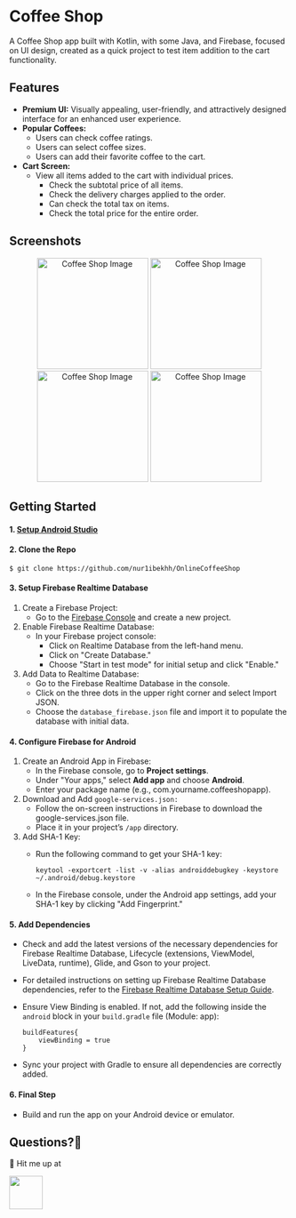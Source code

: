 # Coffee Shop

A Coffee Shop app built with Kotlin, with some Java, and Firebase, focused on UI design, created as a quick project to test item addition to the cart functionality.

## Features

 * **Premium UI:** Visually appealing, user-friendly, and attractively designed interface for an enhanced user experience.
 * **Popular Coffees:**
   * Users can check coffee ratings.
   * Users can select coffee sizes.
   * Users can add their favorite coffee to the cart.
 * **Cart Screen:**
   * View all items added to the cart with individual prices.
      * Check the subtotal price of all items.
      * Check the delivery charges applied to the order.
      * Can check the total tax on items.
      * Check the total price for the entire order.

## Screenshots

<div align="center">
  <img src="https://github.com/user-attachments/assets/904d77b1-78f1-41b5-ab43-f6c1e6934bd8" width="200" alt="Coffee Shop Image">
  <img src="https://github.com/user-attachments/assets/7dd2f990-ee7f-4f17-a626-b9ef1cf19a52" width="200" alt="Coffee Shop Image">
  <img src="https://github.com/user-attachments/assets/7595290a-7b03-4962-9291-9c10039a0f92" width="200" alt="Coffee Shop Image">
  <img src="https://github.com/user-attachments/assets/7ade6963-ef29-434e-b9ed-559ffaf7b376" width="200" alt="Coffee Shop Image">
  <br>
</div>

## Getting Started

#### 1. [Setup Android Studio](https://developer.android.com/studio)

#### 2. Clone the Repo

```
$ git clone https://github.com/nur1ibekhh/OnlineCoffeeShop
```

#### 3. Setup Firebase Realtime Database

1. Create a Firebase Project:
    - Go to the [Firebase Console](https://console.firebase.google.com/) and create a new project.
2. Enable Firebase Realtime Database:
    - In your Firebase project console:
      - Click on Realtime Database from the left-hand menu.
      - Click on "Create Database."
      - Choose "Start in test mode" for initial setup and click "Enable."
3. Add Data to Realtime Database:
    - Go to the Firebase Realtime Database in the console.
    - Click on the three dots in the upper right corner and select Import JSON.
    - Choose the `database_firebase.json` file and import it to populate the database with initial data.

#### 4. Configure Firebase for Android

1. Create an Android App in Firebase:
    - In the Firebase console, go to **Project settings**.
    - Under "Your apps," select **Add app** and choose **Android**.
    - Enter your package name (e.g., com.yourname.coffeeshopapp).
2. Download and Add `google-services.json:`
    - Follow the on-screen instructions in Firebase to download the google-services.json file.
    - Place it in your project’s `/app` directory.
3. Add SHA-1 Key:
    - Run the following command to get your SHA-1 key:
      
      ```
      keytool -exportcert -list -v -alias androiddebugkey -keystore ~/.android/debug.keystore
      ```
    - In the Firebase console, under the Android app settings, add your SHA-1 key by clicking "Add Fingerprint."

#### 5. Add Dependencies
  - Check and add the latest versions of the necessary dependencies for Firebase Realtime Database, Lifecycle (extensions, ViewModel, LiveData, runtime), Glide, and Gson to your project.
  - For detailed instructions on setting up Firebase Realtime Database dependencies, refer to the [Firebase Realtime Database Setup Guide](https://firebase.google.com/docs/database/android/start).
  - Ensure View Binding is enabled. If not, add the following inside the `android` block in your `build.gradle` file (Module: app):
    
    ```
    buildFeatures{
        viewBinding = true
    }
    ```
  - Sync your project with Gradle to ensure all dependencies are correctly added.

#### 6. Final Step
  - Build and run the app on your Android device or emulator.

## Questions?🤔

💬 Hit me up at

<a href="https://www.instagram.com/nurlibekh__/"><img src="https://meta.m.wikimedia.org/wiki/File:Instagram_icon.png" width="60"></a>
